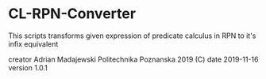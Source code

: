 # CL-RPN-Converter

This scripts transforms given expression of predicate calculus in RPN to it's infix equivalent

creator Adrian Madajewski Politechnika Poznanska 2019 (C)
date 2019-11-16
version 1.0.1
